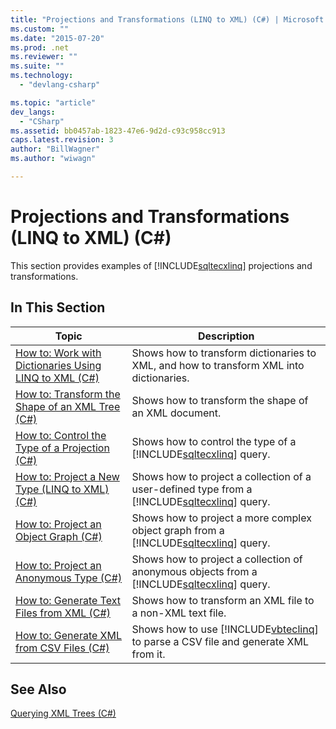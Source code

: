 ```yaml
---
title: "Projections and Transformations (LINQ to XML) (C#) | Microsoft Docs"
ms.custom: ""
ms.date: "2015-07-20"
ms.prod: .net
ms.reviewer: ""
ms.suite: ""
ms.technology: 
  - "devlang-csharp"

ms.topic: "article"
dev_langs: 
  - "CSharp"
ms.assetid: bb0457ab-1823-47e6-9d2d-c93c958cc913
caps.latest.revision: 3
author: "BillWagner"
ms.author: "wiwagn"

---
```

# Projections and Transformations (LINQ to XML) (C#)
This section provides examples of [!INCLUDE[sqltecxlinq](../../../../csharp/programming-guide/concepts/linq/includes/sqltecxlinq_md.md)] projections and transformations.  
  
## In This Section  
  
|Topic|Description|  
|-----------|-----------------|  
|[How to: Work with Dictionaries Using LINQ to XML (C#)](../../../../csharp/programming-guide/concepts/linq/how-to-work-with-dictionaries-using-linq-to-xml.md)|Shows how to transform dictionaries to XML, and how to transform XML into dictionaries.|  
|[How to: Transform the Shape of an XML Tree (C#)](../../../../csharp/programming-guide/concepts/linq/how-to-transform-the-shape-of-an-xml-tree.md)|Shows how to transform the shape of an XML document.|  
|[How to: Control the Type of a Projection (C#)](../../../../csharp/programming-guide/concepts/linq/how-to-control-the-type-of-a-projection.md)|Shows how to control the type of a [!INCLUDE[sqltecxlinq](../../../../csharp/programming-guide/concepts/linq/includes/sqltecxlinq_md.md)] query.|  
|[How to: Project a New Type (LINQ to XML) (C#)](../../../../csharp/programming-guide/concepts/linq/how-to-project-a-new-type-linq-to-xml.md)|Shows how to project a collection of a user-defined type from a [!INCLUDE[sqltecxlinq](../../../../csharp/programming-guide/concepts/linq/includes/sqltecxlinq_md.md)] query.|  
|[How to: Project an Object Graph (C#)](../../../../csharp/programming-guide/concepts/linq/how-to-project-an-object-graph.md)|Shows how to project a more complex object graph from a [!INCLUDE[sqltecxlinq](../../../../csharp/programming-guide/concepts/linq/includes/sqltecxlinq_md.md)] query.|  
|[How to: Project an Anonymous Type (C#)](../../../../csharp/programming-guide/concepts/linq/how-to-project-an-anonymous-type.md)|Shows how to project a collection of anonymous objects from a [!INCLUDE[sqltecxlinq](../../../../csharp/programming-guide/concepts/linq/includes/sqltecxlinq_md.md)] query.|  
|[How to: Generate Text Files from XML (C#)](../../../../csharp/programming-guide/concepts/linq/how-to-generate-text-files-from-xml.md)|Shows how to transform an XML file to a non-XML text file.|  
|[How to: Generate XML from CSV Files (C#)](../../../../csharp/programming-guide/concepts/linq/how-to-generate-xml-from-csv-files.md)|Shows how to use [!INCLUDE[vbteclinq](~/includes/vbteclinq-md.md)] to parse a CSV file and generate XML from it.|  
  
## See Also  
 [Querying XML Trees (C#)](../../../../csharp/programming-guide/concepts/linq/querying-xml-trees.md)